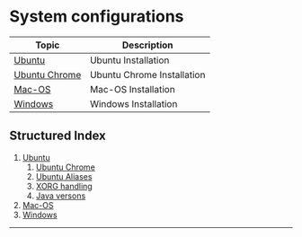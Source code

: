 # System configurations

|Topic|Description|
|---|---|
|[Ubuntu](./ubuntu/index.md)|Ubuntu Installation
|[Ubuntu Chrome](./ubuntu-chrome/index.md)|Ubuntu Chrome Installation
|[Mac-OS](./macos/index.md)|Mac-OS Installation
|[Windows](./windows/index.md)|Windows Installation

## Structured Index

1. [Ubuntu](./ubuntu/index.md)
   1. [Ubuntu Chrome](./ubuntu-chrome/index.md)
   2. [Ubuntu Aliases](./ubuntu/aliases.md)
   3. [XORG handling](./ubuntu/xorg.md)
   4. [Java versons](./ubuntu/javaversions.md)
2. [Mac-OS](./macos/index.md)
3. [Windows](./windows/index.md)

---
